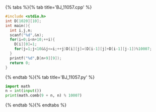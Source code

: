 {% tabs %}{% tab title='BJ_11057.cpp' %}

```cpp
#include <stdio.h>
int D[1020][10];
int main(){
  int i,j,n;
  scanf("%d",&n);
  for(i=0;i<n+10;++i){
    D[i][0]=1;
    for(j=1;j<10&&j<=i;++j)D[i][j]=(D[i-1][j]+D[i-1][j-1])%10007;
  }
  printf("%d",D[n+9][9]);
  return 0;
}
```

{% endtab %}{% tab title='BJ_11057.py' %}

```py
import math
n = int(input())
print(math.comb(9 + n, n) % 10007)
```

{% endtab %}{% endtabs %}
